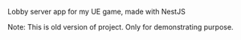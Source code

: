 Lobby server app for my UE game, made with NestJS

Note: This is old version of project. Only for demonstrating purpose.
